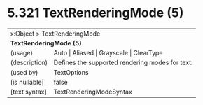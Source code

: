 <html dir="LTR" xmlns:mshelp="http://msdn.microsoft.com/mshelp" xmlns:ddue="http://ddue.schemas.microsoft.com/authoring/2003/5" xmlns:xlink="http://www.w3.org/1999/xlink" xmlns:tool="http://www.microsoft.com/tooltip">

<body>
 <input type="hidden" id="userDataCache" class="userDataStyle">
 <input type="hidden" id="hiddenScrollOffset">
 <img id="dropDownImage" style="display:none; height:0; width:0;" src="../local/drpdown.gif">
 <img id="dropDownHoverImage" style="display:none; height:0; width:0;" src="../local/drpdown_orange.gif">
 <img id="collapseImage" style="display:none; height:0; width:0;" src="../local/collapse.gif">
 <img id="expandImage" style="display:none; height:0; width:0;" src="../local/exp.gif">
 <img id="collapseAllImage" style="display:none; height:0; width:0;" src="../local/collall.gif">
 <img id="expandAllImage" style="display:none; height:0; width:0;" src="../local/expall.gif">
 <img id="copyImage" style="display:none; height:0; width:0;" src="../local/copycode.gif">
 <img id="copyHoverImage" style="display:none; height:0; width:0;" src="../local/copycodeHighlight.gif">
 <div id="header"><h1 class="heading">5.321 TextRenderingMode (5)</h1></div>

 <div id="mainSection">
 <div id="mainBody">
 <div id="allHistory" class="saveHistory" onsave="saveAll()" onload="loadAll()"></div>
 <p xmlns:wsd="http://wsdev.schemas.microsoft.com/authoring/2008/2" xmlns:msxsl="urn:schemas-microsoft-com:xslt" xmlns:script="urn:script" xmlns:build="urn:build">
 </p>
 <div id="sectionSection0" class="section" name="collapseableSection">
 <content xmlns="http://ddue.schemas.microsoft.com/authoring/2003/5" xmlns:wsd="http://wsdev.schemas.microsoft.com/authoring/2008/2" xmlns:msxsl="urn:schemas-microsoft-com:xslt" xmlns:script="urn:script" xmlns:build="urn:build">
 </content>
 </div>
 <div id="sectionSection1" class="section" name="collapseableSection">
 <content xmlns="http://ddue.schemas.microsoft.com/authoring/2003/5" xmlns:wsd="http://wsdev.schemas.microsoft.com/authoring/2008/2" xmlns:msxsl="urn:schemas-microsoft-com:xslt" xmlns:script="urn:script" xmlns:build="urn:build">
 <table class="ProtocolAuthoredTable" xmlns="">
 <tr><td colspan="2">
<mshelp:link keywords="55aacd72-e114-4aa1-b774-3f7ded5e1f7d" tabindex="0">x:Object</mshelp:link> &gt; <mshelp:link keywords="e475d1f4-154f-400c-a2d6-8aec21767baf" tabindex="0">TextRenderingMode</mshelp:link> </td>
 </tr>
 <tr><td colspan="2">
 <b>TextRenderingMode (5)</b> </td>
 </tr>
 <tr><td><div class="indent0">(usage)</div></td>
 <td><mshelp:link keywords="7bfc9ab2-693f-42ad-a319-d6370bd42d24" tabindex="0">Auto</mshelp:link> | <mshelp:link keywords="7bfc9ab2-693f-42ad-a319-d6370bd42d24" tabindex="0">Aliased</mshelp:link> | <mshelp:link keywords="7bfc9ab2-693f-42ad-a319-d6370bd42d24" tabindex="0">Grayscale</mshelp:link> | <mshelp:link keywords="7bfc9ab2-693f-42ad-a319-d6370bd42d24" tabindex="0">ClearType</mshelp:link></td>
 </tr>
 <tr><td><div class="indent0">(description)</div></td>
 <td>Defines the supported rendering modes for text.</td>
 </tr>
 <tr><td><div class="indent0">(used by)</div></td>
 <td><mshelp:link keywords="e2ee36de-ad02-4162-8518-4f02e466e54a" tabindex="0">TextOptions</mshelp:link></td>
 </tr>
 <tr><td><div class="indent0">[is nullable]</div></td>
 <td>false</td>
 </tr>
 <tr><td><div class="indent0">[text syntax]</div></td>
 <td><mshelp:link keywords="7bfc9ab2-693f-42ad-a319-d6370bd42d24" tabindex="0">TextRenderingModeSyntax</mshelp:link></td>
 </tr>
</table>
 </content>
 </div>
 <!--[if gte IE 5]>
 <tool:tip element="languageFilterToolTip" avoidmouse="false"/>
 <![endif]-->
 </div>
 <a name="feedback"></a><span></span>
 </div>
</body></html>
